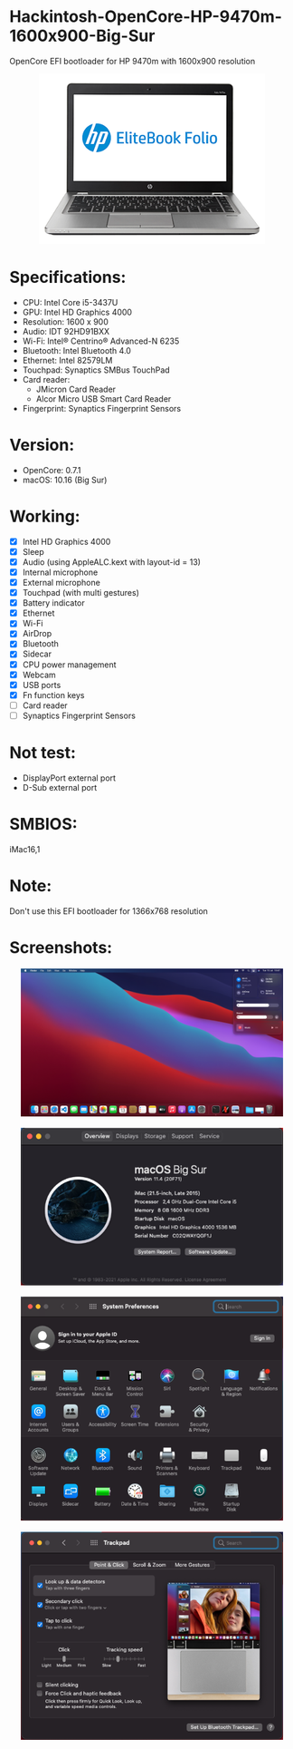 # Hackintosh-OpenCore-HP-9470m-1600x900-Big-Sur
OpenCore EFI bootloader for HP 9470m with 1600x900 resolution

<p align="center">
  <img width="400" height="300" src="/img/HP_9470m.png">
</p>

# Specifications:
* CPU: Intel Core i5-3437U
* GPU: Intel HD Graphics 4000
* Resolution: 1600 x 900
* Audio: IDT 92HD91BXX
* Wi-Fi: Intel® Centrino® Advanced-N 6235
* Bluetooth: Intel Bluetooth 4.0
* Ethernet: Intel 82579LM
* Touchpad: Synaptics SMBus TouchPad
* Card reader:
  - JMicron Card Reader
  - Alcor Micro USB Smart Card Reader
* Fingerprint: Synaptics Fingerprint Sensors

# Version: 
* OpenCore: 0.7.1
* macOS: 10.16 (Big Sur)

# Working:
- [x] Intel HD Graphics 4000
- [x] Sleep
- [x] Audio (using AppleALC.kext with layout-id = 13)
- [x] Internal microphone
- [x] External microphone
- [x] Touchpad (with multi gestures)
- [x] Battery indicator
- [x] Ethernet
- [x] Wi-Fi
- [x] AirDrop
- [x] Bluetooth
- [x] Sidecar
- [x] CPU power management
- [x] Webcam
- [x] USB ports
- [x] Fn function keys
- [ ] Card reader
- [ ] Synaptics Fingerprint Sensors

# Not test:
* DisplayPort external port
* D-Sub external port

# SMBIOS:
iMac16,1
 
# Note:
Don't use this EFI bootloader for 1366x768 resolution

# Screenshots:
<p align="center" style="margin:20px">
  <img align="center" src="/img/BigSur_Control_Center.png">
</p>
<p align="center" style="margin:20px">
  <img align="center" src="/img/BigSur_Information.png">
</p>
<p align="center" style="margin:20px">
  <img align="center" src="/img/BigSur_Settings.png">
</p>
<p align="center" style="margin:20px">
  <img align="center" src="/img/BigSur_Trackpad.png">
</p>
